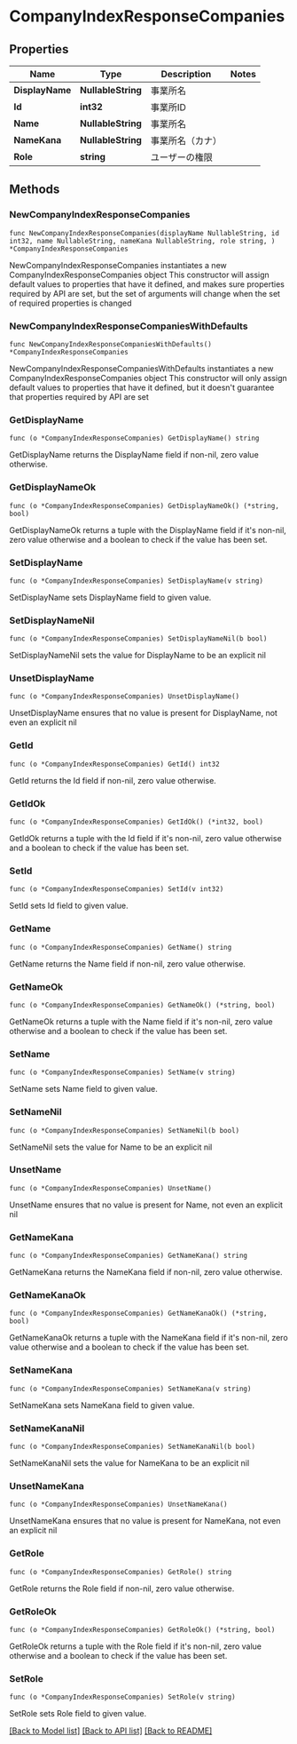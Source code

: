 # CompanyIndexResponseCompanies

## Properties

Name | Type | Description | Notes
------------ | ------------- | ------------- | -------------
**DisplayName** | **NullableString** | 事業所名 | 
**Id** | **int32** | 事業所ID | 
**Name** | **NullableString** | 事業所名 | 
**NameKana** | **NullableString** | 事業所名（カナ） | 
**Role** | **string** | ユーザーの権限 | 

## Methods

### NewCompanyIndexResponseCompanies

`func NewCompanyIndexResponseCompanies(displayName NullableString, id int32, name NullableString, nameKana NullableString, role string, ) *CompanyIndexResponseCompanies`

NewCompanyIndexResponseCompanies instantiates a new CompanyIndexResponseCompanies object
This constructor will assign default values to properties that have it defined,
and makes sure properties required by API are set, but the set of arguments
will change when the set of required properties is changed

### NewCompanyIndexResponseCompaniesWithDefaults

`func NewCompanyIndexResponseCompaniesWithDefaults() *CompanyIndexResponseCompanies`

NewCompanyIndexResponseCompaniesWithDefaults instantiates a new CompanyIndexResponseCompanies object
This constructor will only assign default values to properties that have it defined,
but it doesn't guarantee that properties required by API are set

### GetDisplayName

`func (o *CompanyIndexResponseCompanies) GetDisplayName() string`

GetDisplayName returns the DisplayName field if non-nil, zero value otherwise.

### GetDisplayNameOk

`func (o *CompanyIndexResponseCompanies) GetDisplayNameOk() (*string, bool)`

GetDisplayNameOk returns a tuple with the DisplayName field if it's non-nil, zero value otherwise
and a boolean to check if the value has been set.

### SetDisplayName

`func (o *CompanyIndexResponseCompanies) SetDisplayName(v string)`

SetDisplayName sets DisplayName field to given value.


### SetDisplayNameNil

`func (o *CompanyIndexResponseCompanies) SetDisplayNameNil(b bool)`

 SetDisplayNameNil sets the value for DisplayName to be an explicit nil

### UnsetDisplayName
`func (o *CompanyIndexResponseCompanies) UnsetDisplayName()`

UnsetDisplayName ensures that no value is present for DisplayName, not even an explicit nil
### GetId

`func (o *CompanyIndexResponseCompanies) GetId() int32`

GetId returns the Id field if non-nil, zero value otherwise.

### GetIdOk

`func (o *CompanyIndexResponseCompanies) GetIdOk() (*int32, bool)`

GetIdOk returns a tuple with the Id field if it's non-nil, zero value otherwise
and a boolean to check if the value has been set.

### SetId

`func (o *CompanyIndexResponseCompanies) SetId(v int32)`

SetId sets Id field to given value.


### GetName

`func (o *CompanyIndexResponseCompanies) GetName() string`

GetName returns the Name field if non-nil, zero value otherwise.

### GetNameOk

`func (o *CompanyIndexResponseCompanies) GetNameOk() (*string, bool)`

GetNameOk returns a tuple with the Name field if it's non-nil, zero value otherwise
and a boolean to check if the value has been set.

### SetName

`func (o *CompanyIndexResponseCompanies) SetName(v string)`

SetName sets Name field to given value.


### SetNameNil

`func (o *CompanyIndexResponseCompanies) SetNameNil(b bool)`

 SetNameNil sets the value for Name to be an explicit nil

### UnsetName
`func (o *CompanyIndexResponseCompanies) UnsetName()`

UnsetName ensures that no value is present for Name, not even an explicit nil
### GetNameKana

`func (o *CompanyIndexResponseCompanies) GetNameKana() string`

GetNameKana returns the NameKana field if non-nil, zero value otherwise.

### GetNameKanaOk

`func (o *CompanyIndexResponseCompanies) GetNameKanaOk() (*string, bool)`

GetNameKanaOk returns a tuple with the NameKana field if it's non-nil, zero value otherwise
and a boolean to check if the value has been set.

### SetNameKana

`func (o *CompanyIndexResponseCompanies) SetNameKana(v string)`

SetNameKana sets NameKana field to given value.


### SetNameKanaNil

`func (o *CompanyIndexResponseCompanies) SetNameKanaNil(b bool)`

 SetNameKanaNil sets the value for NameKana to be an explicit nil

### UnsetNameKana
`func (o *CompanyIndexResponseCompanies) UnsetNameKana()`

UnsetNameKana ensures that no value is present for NameKana, not even an explicit nil
### GetRole

`func (o *CompanyIndexResponseCompanies) GetRole() string`

GetRole returns the Role field if non-nil, zero value otherwise.

### GetRoleOk

`func (o *CompanyIndexResponseCompanies) GetRoleOk() (*string, bool)`

GetRoleOk returns a tuple with the Role field if it's non-nil, zero value otherwise
and a boolean to check if the value has been set.

### SetRole

`func (o *CompanyIndexResponseCompanies) SetRole(v string)`

SetRole sets Role field to given value.



[[Back to Model list]](../README.md#documentation-for-models) [[Back to API list]](../README.md#documentation-for-api-endpoints) [[Back to README]](../README.md)


